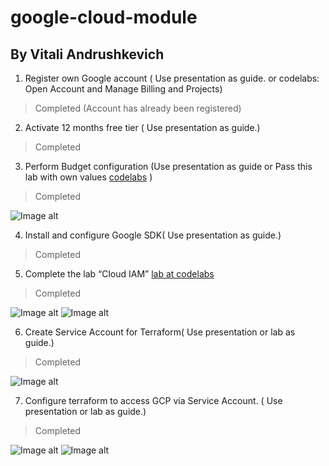 # google-cloud-module
## By Vitali Andrushkevich
1. Register own Google account ( Use presentation as guide. or codelabs: Open Account and Manage Billing and Projects)

> Completed (Account has already been registered)

2. Activate 12 months free tier ( Use presentation as guide.)

> Completed

3. Perform Budget configuration (Use presentation as guide or Pass this lab with own values [codelabs][1] )
> Completed

![Image alt](https://github.com/MNT-Lab/google-cloud-module/blob/vandrushkevich/img/biilling.png)

4. Install and configure Google SDK( Use presentation as guide.)
> Completed

5. Complete the lab “Cloud IAM” [lab at codelabs][2]
> Completed

![Image alt](https://github.com/MNT-Lab/google-cloud-module/blob/vandrushkevich/img/firefox_jtN6Re4TPN.png)
![Image alt](https://github.com/MNT-Lab/google-cloud-module/blob/vandrushkevich/img/firefox_YTP59QdkV3.png)

6. Create Service Account for Terraform( Use presentation or lab as guide.)
> Completed

![Image alt](https://github.com/MNT-Lab/google-cloud-module/blob/vandrushkevich/img/ter-adm.png)

7. Configure terraform to access GCP via Service Account. ( Use presentation or lab as guide.)
> Completed 

![Image alt](https://github.com/MNT-Lab/google-cloud-module/blob/vandrushkevich/img/putty_kR7JZSPRba.png)
![Image alt](https://github.com/MNT-Lab/google-cloud-module/blob/vandrushkevich/img/ter-init.png)

[1]: https://codelabs.developers.google.com/codelabs/gcp-infra-billing-administration/index.html?index=..%2F..cloud#0
[2]: https://codelabs.developers.google.com/codelabs/gcp-infra-cloud-iam/index.html?index=..%2F..cloud#0
